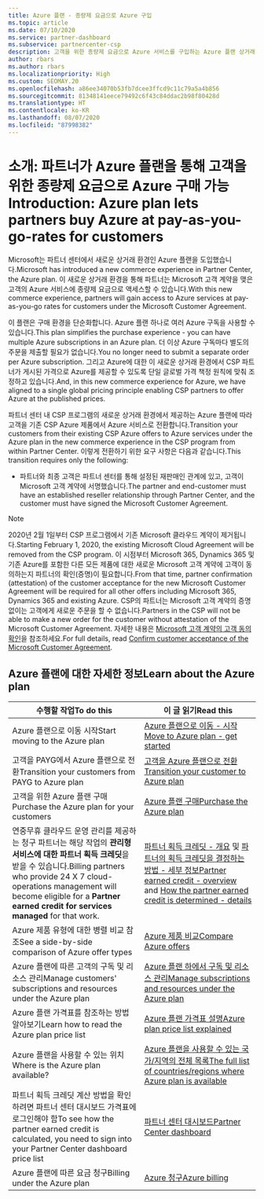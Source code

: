 ```yaml
---
title: Azure 플랜 - 종량제 요금으로 Azure 구입
ms.topic: article
ms.date: 07/10/2020
ms.service: partner-dashboard
ms.subservice: partnercenter-csp
description: 고객을 위한 종량제 요금으로 Azure 서비스를 구입하는 Azure 플랜 상거래 환경에 대해 알아봅니다. 새 보안 요구 사항에 대해서도 알아봅니다.
author: rbars
ms.author: rbars
ms.localizationpriority: High
ms.custom: SEOMAY.20
ms.openlocfilehash: a86ee34070b53fb7dcee3ffcd9c11c79a5a4b856
ms.sourcegitcommit: 81348141eece79492c6f43c84ddac2b98f80428d
ms.translationtype: HT
ms.contentlocale: ko-KR
ms.lasthandoff: 08/07/2020
ms.locfileid: "87998382"
---
```

# <a name="introduction-azure-plan-lets-partners-buy-azure-at-pay-as-you-go-rates-for-customers"></a><span data-ttu-id="64315-104">소개: 파트너가 Azure 플랜을 통해 고객을 위한 종량제 요금으로 Azure 구매 가능</span><span class="sxs-lookup"><span data-stu-id="64315-104">Introduction: Azure plan lets partners buy Azure at pay-as-you-go-rates for customers</span></span>

<span data-ttu-id="64315-105">Microsoft는 파트너 센터에서 새로운 상거래 환경인 Azure 플랜을 도입했습니다.</span><span class="sxs-lookup"><span data-stu-id="64315-105">Microsoft has introduced a new commerce experience in Partner Center, the Azure plan.</span></span>  <span data-ttu-id="64315-106">이 새로운 상거래 환경을 통해 파트너는 Microsoft 고객 계약을 맺은 고객의 Azure 서비스에 종량제 요금으로 액세스할 수 있습니다.</span><span class="sxs-lookup"><span data-stu-id="64315-106">With this new commerce experience, partners will gain access to Azure services at pay-as-you-go rates for customers under the Microsoft Customer Agreement.</span></span>

<span data-ttu-id="64315-107">이 플랜은 구매 환경을 단순화합니다. Azure 플랜 하나로 여러 Azure 구독을 사용할 수 있습니다.</span><span class="sxs-lookup"><span data-stu-id="64315-107">This plan simplifies the purchase experience - you can have multiple Azure subscriptions in an Azure plan.</span></span> <span data-ttu-id="64315-108">더 이상 Azure 구독마다 별도의 주문을 제출할 필요가 없습니다.</span><span class="sxs-lookup"><span data-stu-id="64315-108">You no longer need to submit a separate order per Azure subscription.</span></span> <span data-ttu-id="64315-109">그리고 Azure에 대한 이 새로운 상거래 환경에서 CSP 파트너가 게시된 가격으로 Azure를 제공할 수 있도록 단일 글로벌 가격 책정 원칙에 맞춰 조정하고 있습니다.</span><span class="sxs-lookup"><span data-stu-id="64315-109">And, in this new commerce experience for Azure, we have aligned to a single global pricing principle enabling CSP partners to offer Azure at the published prices.</span></span>

<span data-ttu-id="64315-110">파트너 센터 내 CSP 프로그램의 새로운 상거래 환경에서 제공하는 Azure 플랜에 따라 고객을 기존 CSP Azure 제품에서 Azure 서비스로 전환합니다.</span><span class="sxs-lookup"><span data-stu-id="64315-110">Transition your customers from their existing CSP Azure offers to Azure services under the Azure plan in the new commerce experience in the CSP program from within Partner Center.</span></span> <span data-ttu-id="64315-111">이렇게 전환하기 위한 요구 사항은 다음과 같습니다.</span><span class="sxs-lookup"><span data-stu-id="64315-111">This transition requires only the following:</span></span>

- <span data-ttu-id="64315-112">파트너와 최종 고객은 파트너 센터를 통해 설정된 재판매인 관계에 있고, 고객이 Microsoft 고객 계약에 서명했습니다.</span><span class="sxs-lookup"><span data-stu-id="64315-112">The partner and end-customer must have an established reseller relationship through Partner Center, and the customer must have signed the Microsoft Customer Agreement.</span></span>

>[!Note]
><span data-ttu-id="64315-113">2020년 2월 1일부터 CSP 프로그램에서 기존 Microsoft 클라우드 계약이 제거됩니다.</span><span class="sxs-lookup"><span data-stu-id="64315-113">Starting February 1, 2020, the existing Microsoft Cloud Agreement will be removed from the CSP program.</span></span> <span data-ttu-id="64315-114">이 시점부터 Microsoft 365, Dynamics 365 및 기존 Azure를 포함한 다른 모든 제품에 대한 새로운 Microsoft 고객 계약에 고객이 동의하는지 파트너의 확인(증명)이 필요합니다.</span><span class="sxs-lookup"><span data-stu-id="64315-114">From that time, partner confirmation (attestation) of the customer acceptance for the new Microsoft Customer Agreement will be required for all other offers including Microsoft 365, Dynamics 365 and existing Azure.</span></span> <span data-ttu-id="64315-115">CSP의 파트너는 Microsoft 고객 계약의 증명 없이는 고객에게 새로운 주문을 할 수 없습니다.</span><span class="sxs-lookup"><span data-stu-id="64315-115">Partners in the CSP will not be able to make a new order for the customer without attestation of the Microsoft Customer Agreement.</span></span> <span data-ttu-id="64315-116">자세한 내용은 [Microsoft 고객 계약의 고객 동의 확인](confirm-customer-agreement.md)을 참조하세요.</span><span class="sxs-lookup"><span data-stu-id="64315-116">For full details, read [Confirm customer acceptance of the Microsoft Customer Agreement](confirm-customer-agreement.md).</span></span>


## <a name="learn-about-the-azure-plan"></a><span data-ttu-id="64315-117">Azure 플랜에 대한 자세한 정보</span><span class="sxs-lookup"><span data-stu-id="64315-117">Learn about the Azure plan</span></span>

|<span data-ttu-id="64315-118">**수행할 작업**</span><span class="sxs-lookup"><span data-stu-id="64315-118">**To do this**</span></span>   |<span data-ttu-id="64315-119">**이 글 읽기**</span><span class="sxs-lookup"><span data-stu-id="64315-119">**Read this**</span></span>   |
|------------------|---------------------|
|<span data-ttu-id="64315-120">Azure 플랜으로 이동 시작</span><span class="sxs-lookup"><span data-stu-id="64315-120">Start moving to the Azure plan</span></span>|[<span data-ttu-id="64315-121">Azure 플랜으로 이동 - 시작</span><span class="sxs-lookup"><span data-stu-id="64315-121">Move to Azure plan - get started</span></span>](azure-plan-get-started.md)
|<span data-ttu-id="64315-122">고객을 PAYG에서 Azure 플랜으로 전환</span><span class="sxs-lookup"><span data-stu-id="64315-122">Transition your customers from PAYG to Azure plan</span></span>|[<span data-ttu-id="64315-123">고객을 Azure 플랜으로 전환</span><span class="sxs-lookup"><span data-stu-id="64315-123">Transition your customer to Azure plan</span></span>](azure-plan-transition.md)|
|<span data-ttu-id="64315-124">고객을 위한 Azure 플랜 구매</span><span class="sxs-lookup"><span data-stu-id="64315-124">Purchase the Azure plan for your customers</span></span>|[<span data-ttu-id="64315-125">Azure 플랜 구매</span><span class="sxs-lookup"><span data-stu-id="64315-125">Purchase the Azure plan</span></span>](purchase-azure-plan.md)|
|<span data-ttu-id="64315-126">연중무휴 클라우드 운영 관리를 제공하는 청구 파트너는 해당 작업의 **관리형 서비스에 대한 파트너 획득 크레딧**을 받을 수 있습니다.</span><span class="sxs-lookup"><span data-stu-id="64315-126">Billing partners who provide 24 X 7 cloud-operations management will become eligible for a **Partner earned credit for services managed** for that work.</span></span>|<span data-ttu-id="64315-127">[파트너 획득 크레딧 - 개요](partner-earned-credit.md) 및 [파트너의 획득 크레딧을 결정하는 방법 - 세부 정보](partner-earned-credit-explanation.md)</span><span class="sxs-lookup"><span data-stu-id="64315-127">[Partner earned credit - overview](partner-earned-credit.md) and [How the partner earned credit is determined - details](partner-earned-credit-explanation.md)</span></span>|
|<span data-ttu-id="64315-128">Azure 제품 유형에 대한 병렬 비교 참조</span><span class="sxs-lookup"><span data-stu-id="64315-128">See a side-by-side comparison of Azure offer types</span></span>|[<span data-ttu-id="64315-129">Azure 제품 비교</span><span class="sxs-lookup"><span data-stu-id="64315-129">Compare Azure offers</span></span>](compare-azure-offers.md)|
|<span data-ttu-id="64315-130">Azure 플랜에 따른 고객의 구독 및 리소스 관리</span><span class="sxs-lookup"><span data-stu-id="64315-130">Manage customers' subscriptions and resources under the Azure plan</span></span>|[<span data-ttu-id="64315-131">Azure 플랜 하에서 구독 및 리소스 관리</span><span class="sxs-lookup"><span data-stu-id="64315-131">Manage subscriptions and resources under the Azure plan</span></span>](azure-plan-manage.md)|
|<span data-ttu-id="64315-132">Azure 플랜 가격표를 참조하는 방법 알아보기</span><span class="sxs-lookup"><span data-stu-id="64315-132">Learn how to read the Azure plan price list</span></span>   |[<span data-ttu-id="64315-133">Azure 플랜 가격표 설명</span><span class="sxs-lookup"><span data-stu-id="64315-133">Azure plan price list explained</span></span>](azure-plan-price-list.md)|
|<span data-ttu-id="64315-134">Azure 플랜을 사용할 수 있는 위치</span><span class="sxs-lookup"><span data-stu-id="64315-134">Where is the Azure plan available?</span></span>|[<span data-ttu-id="64315-135">Azure 플랜을 사용할 수 있는 국가/지역의 전체 목록</span><span class="sxs-lookup"><span data-stu-id="64315-135">The full list of countries/regions where Azure plan is available</span></span>](https://query.prod.cms.rt.microsoft.com/cms/api/am/binary/RE3QN0x)
|<span data-ttu-id="64315-136">파트너 획득 크레딧 계산 방법을 확인하려면 파트너 센터 대시보드 가격표에 로그인해야 함</span><span class="sxs-lookup"><span data-stu-id="64315-136">To see how the partner earned credit is calculated, you need to sign into your Partner Center dashboard price list</span></span>|[<span data-ttu-id="64315-137">파트너 센터 대시보드</span><span class="sxs-lookup"><span data-stu-id="64315-137">Partner Center dashboard</span></span>](https://partner.microsoft.com/dashboard/home)|
|<span data-ttu-id="64315-138">Azure 플랜에 따른 요금 청구</span><span class="sxs-lookup"><span data-stu-id="64315-138">Billing under the Azure plan</span></span>|[<span data-ttu-id="64315-139">Azure 청구</span><span class="sxs-lookup"><span data-stu-id="64315-139">Azure billing</span></span>](azure-plan-billing.md)|